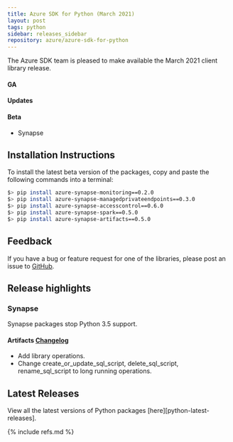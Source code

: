 ```yaml
---
title: Azure SDK for Python (March 2021)
layout: post
tags: python
sidebar: releases_sidebar
repository: azure/azure-sdk-for-python
---
```


<!--
[pattern]: # (${PackageName}:${PackageVersion})
-->

The Azure SDK team is pleased to make available the March 2021 client library release.

#### GA

[pattern.ga]: # (- ${PackageFriendlyName})

#### Updates

[pattern.patch]: # (- ${PackageFriendlyName})

#### Beta

- Synapse

## Installation Instructions

To install the latest beta version of the packages, copy and paste the following commands into a terminal:

```bash
$> pip install azure-synapse-monitoring==0.2.0
$> pip install azure-synapse-managedprivateendpoints==0.3.0
$> pip install azure-synapse-accesscontrol==0.6.0
$> pip install azure-synapse-spark==0.5.0
$> pip install azure-synapse-artifacts==0.5.0
```

## Feedback

If you have a bug or feature request for one of the libraries, please post an issue to [GitHub](https://github.com/azure/azure-sdk-for-python/issues).

## Release highlights

### Synapse

Synapse packages stop Python 3.5 support.

#### Artifacts [Changelog](https://github.com/Azure/azure-sdk-for-python/blob/azure-synapse-artifacts_0.5.0/sdk/synapse/azure-synapse-artifacts/CHANGELOG.md)

- Add library operations.
- Change create_or_update_sql_script, delete_sql_script, rename_sql_script to long running operations.

## Latest Releases

View all the latest versions of Python packages [here][python-latest-releases].

{% include refs.md %}
